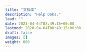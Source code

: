 ```yaml
---
title: "文档库"
description: "Help Doks."
lead: ""
date: 2023-04-04T08:49:15+00:00
lastmod: 2020-04-04T08:49:15+00:00
draft: false
images: []
weight: 600
---
```

